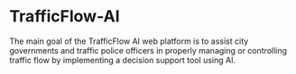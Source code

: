 # TrafficFlow-AI
The main goal of the TrafficFlow AI web platform is to assist city governments and traffic police officers in properly managing or controlling traffic flow by implementing a decision support tool using AI.
